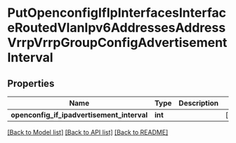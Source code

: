 # PutOpenconfigIfIpInterfacesInterfaceRoutedVlanIpv6AddressesAddressVrrpVrrpGroupConfigAdvertisementInterval

## Properties
Name | Type | Description | Notes
------------ | ------------- | ------------- | -------------
**openconfig_if_ipadvertisement_interval** | **int** |  | [optional] 

[[Back to Model list]](../README.md#documentation-for-models) [[Back to API list]](../README.md#documentation-for-api-endpoints) [[Back to README]](../README.md)


